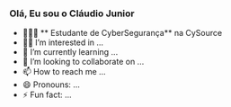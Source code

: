 ### Olá, Eu sou o Cláudio Junior


- 👨🏻‍💻 ** Estudante de CyberSegurança** na CySource
- 🏊‍♀️ I’m interested in ...
- 🌱 I’m currently learning ...
- 💞️ I’m looking to collaborate on ...
- 📫 How to reach me ...
- 😄 Pronouns: ...
- ⚡ Fun fact: ...

<!---
Prates-Junior/Prates-Junior is a ✨ special ✨ repository because its `README.md` (this file) appears on your GitHub profile.
You can click the Preview link to take a look at your changes.
--->
